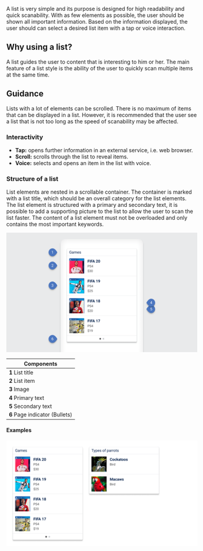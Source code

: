 A list is very simple and its purpose is designed for high readability and quick scanability. With as few elements as possible, the user should be shown all important information. Based on the information displayed, the user should can select a desired list item with a tap or voice interaction.

## Why using a list?

A list guides the user to content that is interesting to him or her. The main feature of a list style is the ability of the user to quickly scan multiple items at the same time.

## Guidance

Lists with a lot of elements can be scrolled. There is no maximum of items that can be displayed in a list. However, it is recommended that the user see a list that is not too long as the speed of scanability may be affected.

### Interactivity

- **Tap:** opens further information in an external service, i.e. web browser.
- **Scroll:** scrolls through the list to reveal items.
- **Voice:** selects and opens an item in the list with voice.

### Structure of a list

List elements are nested in a scrollable container. The container is marked with a list title, which should be an overall category for the list elements. The list element is structured with a primary and secondary text, it is possible to add a supporting picture to the list to allow the user to scan the list faster. The content of a list element must not be overloaded and only contains the most important keywords.

![Structure of a list.](/.gitbook/assets/list-structure.png)

| Components                     |
| ------------------------------ |
| **1** List title               |
| **2** List item                |
| **3** Image                    |
| **4** Primary text             |
| **5** Secondary text           |
| **6** Page indicator (Bullets) |

#### Examples

![Examples of use cases of a list.](/.gitbook/assets/list-examples.png)

